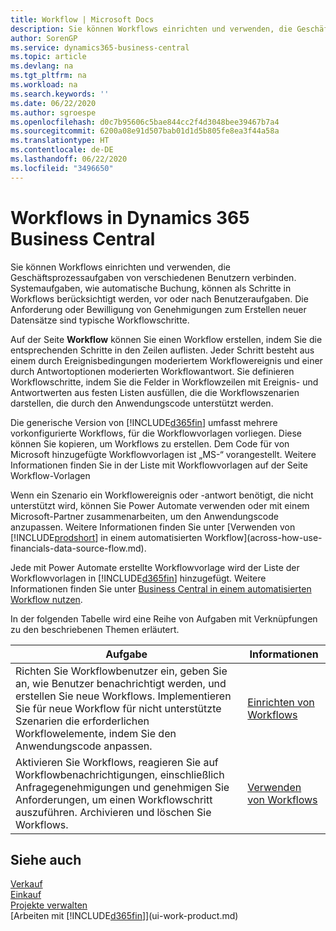 ```yaml
---
title: Workflow | Microsoft Docs
description: Sie können Workflows einrichten und verwenden, die Geschäftsprozessaufgaben von verschiedenen Benutzern verbinden. Systemaufgaben, wie automatische Buchung, können als Schritte in Workflows berücksichtigt werden, vor oder nach Benutzeraufgaben. Die Anforderung oder Bewilligung von Genehmigungen zum Erstellen neuer Datensätze sind typische Workflowschritte.
author: SorenGP
ms.service: dynamics365-business-central
ms.topic: article
ms.devlang: na
ms.tgt_pltfrm: na
ms.workload: na
ms.search.keywords: ''
ms.date: 06/22/2020
ms.author: sgroespe
ms.openlocfilehash: d0c7b95606c5bae844cc2f4d3048bee39467b7a4
ms.sourcegitcommit: 6200a08e91d507bab01d1d5b805fe8ea3f44a58a
ms.translationtype: HT
ms.contentlocale: de-DE
ms.lasthandoff: 06/22/2020
ms.locfileid: "3496650"
---
```

# <a name="workflows-in-dynamics-365-business-central"></a>Workflows in Dynamics 365 Business Central

Sie können Workflows einrichten und verwenden, die Geschäftsprozessaufgaben von verschiedenen Benutzern verbinden. Systemaufgaben, wie automatische Buchung, können als Schritte in Workflows berücksichtigt werden, vor oder nach Benutzeraufgaben. Die Anforderung oder Bewilligung von Genehmigungen zum Erstellen neuer Datensätze sind typische Workflowschritte.  

 Auf der Seite **Workflow** können Sie einen Workflow erstellen, indem Sie die entsprechenden Schritte in den Zeilen auflisten. Jeder Schritt besteht aus einem durch Ereignisbedingungen moderiertem Workflowereignis und einer durch Antwortoptionen moderierten Workflowantwort. Sie definieren Workflowschritte, indem Sie die Felder in Workflowzeilen mit Ereignis- und Antwortwerten aus festen Listen ausfüllen, die die Workflowszenarien darstellen, die durch den Anwendungscode unterstützt werden.  

 Die generische Version von [!INCLUDE[d365fin](includes/d365fin_md.md)] umfasst mehrere vorkonfigurierte Workflows, für die Workflowvorlagen vorliegen. Diese können Sie kopieren, um Workflows zu erstellen. Dem Code für von Microsoft hinzugefügte Workflowvorlagen ist „MS-“ vorangestellt. Weitere Informationen finden Sie in der Liste mit Workflowvorlagen auf der Seite Workflow-Vorlagen  

 Wenn ein Szenario ein Workflowereignis oder -antwort benötigt, die nicht unterstützt wird, können Sie Power Automate verwenden oder mit einem Microsoft-Partner zusammenarbeiten, um den Anwendungscode anzupassen. Weitere Informationen finden Sie unter [Verwenden von [!INCLUDE[prodshort](includes/prodshort.md)] in einem automatisierten Workflow](across-how-use-financials-data-source-flow.md).

Jede mit Power Automate erstellte Workflowvorlage wird der Liste der Workflowvorlagen in [!INCLUDE[d365fin](includes/d365fin_md.md)] hinzugefügt. Weitere Informationen finden Sie unter [Business Central in einem automatisierten Workflow nutzen](across-how-use-financials-data-source-flow.md).  

 In der folgenden Tabelle wird eine Reihe von Aufgaben mit Verknüpfungen zu den beschriebenen Themen erläutert.  

|**Aufgabe**|**Informationen**|  
|------------|-------------|  
|Richten Sie Workflowbenutzer ein, geben Sie an, wie Benutzer benachrichtigt werden, und erstellen Sie neue Workflows. Implementieren Sie für neue Workflow für nicht unterstützte Szenarien die erforderlichen Workflowelemente, indem Sie den Anwendungscode anpassen.|[Einrichten von Workflows](across-set-up-workflows.md)|  
|Aktivieren Sie Workflows, reagieren Sie auf Workflowbenachrichtigungen, einschließlich Anfragegenehmigungen und genehmigen Sie Anforderungen, um einen Workflowschritt auszuführen. Archivieren und löschen Sie Workflows.|[Verwenden von Workflows](across-use-workflows.md)|  

## <a name="see-also"></a>Siehe auch

[Verkauf](sales-manage-sales.md)  
[Einkauf](purchasing-manage-purchasing.md)  
[Projekte verwalten](projects-manage-projects.md)  
[Arbeiten mit [!INCLUDE[d365fin](includes/d365fin_md.md)]](ui-work-product.md)  
